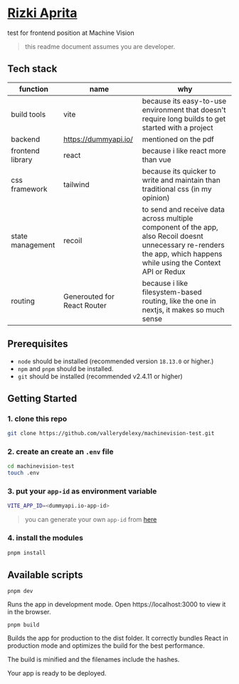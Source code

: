 
# [Rizki Aprita](https://aprita.web.id)

test for frontend position at Machine Vision
>this readme document assumes you are developer.

## Tech stack
|function| name | why|
|---|---|---|
|build tools|vite|because its easy-to-use environment that doesn't require long builds to get started with a project|
|backend|https://dummyapi.io/| mentioned on the pdf|
|frontend library|react| because i like react more than vue |
|css framework|tailwind|because its quicker to write and maintain than traditional css (in my opinion)|
|state management|recoil|to send and receive data across multiple component of the app, also Recoil doesnt unnecessary re-renders the app, which happens while using the Context API or Redux|
|routing|Generouted for React Router| because i like filesystem-based routing, like the one in nextjs, it makes so much sense|

## Prerequisites
- `node` should be installed (recommended version `18.13.0` or higher.)
- `npm` and `pnpm` should be installed.
- `git` should be installed (recommended v2.4.11 or higher)

## Getting Started
### 1. clone this repo
```bash
git clone https://github.com/vallerydelexy/machinevision-test.git
```
### 2. create an create an `.env` file
```bash
cd machinevision-test
touch .env
```


### 3. put your `app-id` as environment variable
```bash
VITE_APP_ID=<dummyapi.io-app-id>
```
>you can generate your own `app-id` from [here](https://dummyapi.io/account)

### 4. install the modules
```bash
pnpm install
```

## Available scripts
`pnpm dev`

Runs the app in development mode.
Open https://localhost:3000 to view it in the browser.

`pnpm build`

Builds the app for production to the dist folder.
It correctly bundles React in production mode and optimizes the build for the best performance.

The build is minified and the filenames include the hashes.

Your app is ready to be deployed.